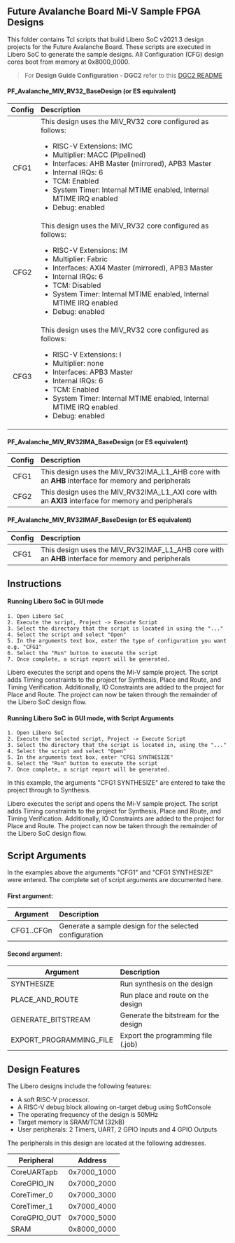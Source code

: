 ## Future Avalanche Board Mi-V Sample FPGA Designs
This folder contains Tcl scripts that build Libero SoC v2021.3 design projects for the Future Avalanche Board. These scripts are executed in Libero SoC to generate the sample designs. All Configuration (CFG) design cores boot from memory at 0x8000_0000.

> For **Design Guide Configuration - DGC2** refer to this [DGC2 README](https://github.com/seb-slowiko/Future-Avalanche-Board-1/blob/v2021-3_sample_2/Libero_Projects/import/components/IMC_DGC2/README.md)

#### PF_Avalanche_MIV_RV32_BaseDesign (or ES equivalent)

| Config  | Description|
| :------:|:----------------------------------------|
| CFG1    | This design uses the MIV_RV32 core configured as follows: <ul><li>RISC-V Extensions: IMC</li><li>Multiplier: MACC (Pipelined)</li><li>Interfaces: AHB Master (mirrored), APB3 Master</li><li>Internal IRQs: 6</li><li>TCM: Enabled</li><li>System Timer: Internal MTIME enabled, Internal MTIME IRQ enabled</li><li>Debug: enabled</li></ul>|
| CFG2    | This design uses the MIV_RV32 core configured as follows: <ul><li>RISC-V Extensions: IM</li><li>Multiplier: Fabric</li><li>Interfaces: AXI4 Master (mirrored), APB3 Master</li><li>Internal IRQs: 6</li><li>TCM: Disabled</li><li>System Timer: Internal MTIME enabled, Internal MTIME IRQ enabled</li><li>Debug: enabled</li></ul>|
| CFG3    | This design uses the MIV_RV32 core configured as follows: <ul><li>RISC-V Extensions: I</li><li>Multiplier: none</li><li>Interfaces: APB3 Master</li><li>Internal IRQs: 6</li><li>TCM: Enabled</li><li>System Timer: Internal MTIME enabled, Internal MTIME IRQ enabled</li><li>Debug: enabled</li></ul>|
    

#### PF_Avalanche_MIV_RV32IMA_BaseDesign (or ES equivalent)

| Config  | Description |
| :------:|:------------|
| CFG1    |This design uses the MIV_RV32IMA_L1_AHB core with an **AHB** interface for memory and peripherals|
| CFG2    |This design uses the MIV_RV32IMA_L1_AXI core with an **AXI3** interface for memory and peripherals|


#### PF_Avalanche_MIV_RV32IMAF_BaseDesign (or ES equivalent)

| Config  |Description |
| :------:|:-----------|
| CFG1    |  This design uses the MIV_RV32IMAF_L1_AHB core with an **AHB** interface for memory and peripherals|


## <a name="quick"></a> Instructions

#### Running Libero SoC in GUI mode
    1. Open Libero SoC
    2. Execute the script, Project -> Execute Script
    3. Select the directory that the script is located in using the "..."
    4. Select the script and select "Open"
    5. In the arguments text box, enter the type of configuration you want e.g. "CFG1"
    6. Select the "Run" button to execute the script
    7. Once complete, a script report will be generated.

Libero executes the script and opens the Mi-V sample project. The script adds Timing constraints to the project for Synthesis, Place and Route, and Timing Verification. Additionally, IO Constraints are added to the project for Place and Route. The project can now be taken through the remainder of the Libero SoC design flow.

#### Running Libero SoC in GUI mode, with Script Arguments
    1. Open Libero SoC
    2. Execute the selected script, Project -> Execute Script
    3. Select the directory that the script is located in, using the "..."
    4. Select the script and select "Open"
    5. In the arguments text box, enter "CFG1 SYNTHESIZE"
    6. Select the "Run" button to execute the script
    7. Once complete, a script report will be generated.

In this example, the arguments "CFG1 SYNTHESIZE" are entered to take the project through to Synthesis.

Libero executes the script and opens the Mi-V sample project. The script adds Timing constraints to the project for Synthesis, Place and Route, and Timing Verification. Additionally, IO Constraints are added to the project for Place and Route. The project can now be taken through the remainder of the Libero SoC design flow.  
    
## <a name="Script arguments"></a> Script Arguments
In the examples above the arguments "CFG1" and "CFG1 SYNTHESIZE" were entered. The complete set of script arguments are documented here.

#### First argument:
| Argument                  |  Description   |
| ------------------------- |:---------------|
| CFG1..CFGn                | Generate a sample design for the selected configuration                           |


#### Second argument:
| Argument                  |  Description   |
| ------------------------- |:---------------|
| SYNTHESIZE                | Run synthesis on the design  |
| PLACE_AND_ROUTE           | Run place and route on the design  |
| GENERATE_BITSTREAM        | Generate the bitstream for the design|
| EXPORT_PROGRAMMING_FILE   | Export the programming file (.job) |

    
## Design Features
The Libero designs include the following features:
* A soft RISC-V processor.
* A RISC-V debug block allowing on-target debug using SoftConsole
* The operating frequency of the design is 50MHz
* Target memory is SRAM/TCM (32kB)
* User peripherals: 2 Timers, UART, 2 GPIO Inputs and 4 GPIO Outputs

The peripherals in this design are located at the following addresses.

| Peripheral    | Address   |
| ------------- |:-------------:|
| CoreUARTapb   | 0x7000_1000   |
| CoreGPIO_IN   | 0x7000_2000   |
| CoreTimer_0   | 0x7000_3000   |
| CoreTimer_1   | 0x7000_4000   |
| CoreGPIO_OUT  | 0x7000_5000   |
| SRAM| 0x8000_0000|
